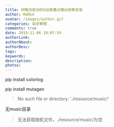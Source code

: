 ```yaml
---
title: 树莓派驱动的b站直播点播台依赖安装
author: MoMik
avatar: /images/author.gif
categories: 自学教程
comments: true
date: 2019-11-06 18:07:59
authorLink:
authorAbout:
authorDesc:
tags:
keywords:
description:
photos:
---
```


pip install colorlog

pip install mutagen



>  No such file or directory: './resource/music/'

无music目录

> 无法获取随机文件，./resource/music/为空

